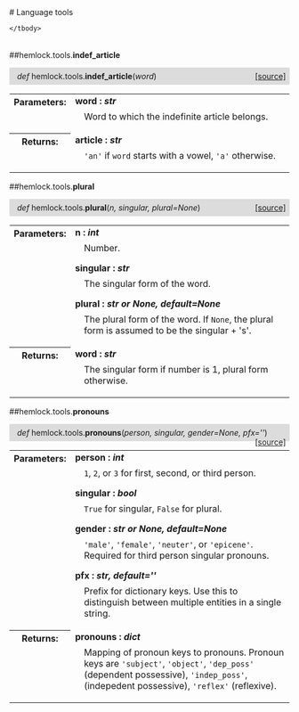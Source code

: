 <script src="https://cdn.mathjax.org/mathjax/latest/MathJax.js?config=TeX-AMS-MML_HTMLorMML" type="text/javascript"></script>

<link rel="stylesheet" href="https://assets.readthedocs.org/static/css/readthedocs-doc-embed.css" type="text/css" />

<style>
    a.src-href {
        float: right;
    }
    p.attr {
        margin-top: 0.5em;
        margin-left: 1em;
    }
    p.func-header {
        background-color: gainsboro;
        border-radius: 0.1em;
        padding: 0.5em;
        padding-left: 1em;
    }
    table.field-table {
        border-radius: 0.1em
    }
</style># Language tools

<table class="docutils field-list field-table" frame="void" rules="none">
    <col class="field-name" />
    <col class="field-body" />
    <tbody valign="top">
        
    </tbody>
</table>



##hemlock.tools.**indef_article**

<p class="func-header">
    <i>def</i> hemlock.tools.<b>indef_article</b>(<i>word</i>) <a class="src-href" target="_blank" href="https://github.com/dsbowen/hemlock/blob/master/hemlock/tools/lang.py#L3">[source]</a>
</p>



<table class="docutils field-list field-table" frame="void" rules="none">
    <col class="field-name" />
    <col class="field-body" />
    <tbody valign="top">
        <tr class="field">
    <th class="field-name"><b>Parameters:</b></td>
    <td class="field-body" width="100%"><b>word : <i>str</i></b>
<p class="attr">
    Word to which the indefinite article belongs.
</p></td>
</tr>
<tr class="field">
    <th class="field-name"><b>Returns:</b></td>
    <td class="field-body" width="100%"><b>article : <i>str</i></b>
<p class="attr">
    <code>'an'</code> if <code>word</code> starts with a vowel, <code>'a'</code> otherwise.
</p></td>
</tr>
    </tbody>
</table>



##hemlock.tools.**plural**

<p class="func-header">
    <i>def</i> hemlock.tools.<b>plural</b>(<i>n, singular, plural=None</i>) <a class="src-href" target="_blank" href="https://github.com/dsbowen/hemlock/blob/master/hemlock/tools/lang.py#L17">[source]</a>
</p>



<table class="docutils field-list field-table" frame="void" rules="none">
    <col class="field-name" />
    <col class="field-body" />
    <tbody valign="top">
        <tr class="field">
    <th class="field-name"><b>Parameters:</b></td>
    <td class="field-body" width="100%"><b>n : <i>int</i></b>
<p class="attr">
    Number.
</p>
<b>singular : <i>str</i></b>
<p class="attr">
    The singular form of the word.
</p>
<b>plural : <i>str or None, default=None</i></b>
<p class="attr">
    The plural form of the word. If <code>None</code>, the plural form is assumed to be the singular + 's'.
</p></td>
</tr>
<tr class="field">
    <th class="field-name"><b>Returns:</b></td>
    <td class="field-body" width="100%"><b>word : <i>str</i></b>
<p class="attr">
    The singular form if number is 1, plural form otherwise.
</p></td>
</tr>
    </tbody>
</table>



##hemlock.tools.**pronouns**

<p class="func-header">
    <i>def</i> hemlock.tools.<b>pronouns</b>(<i>person, singular, gender=None, pfx=''</i>) <a class="src-href" target="_blank" href="https://github.com/dsbowen/hemlock/blob/master/hemlock/tools/lang.py#L38">[source]</a>
</p>



<table class="docutils field-list field-table" frame="void" rules="none">
    <col class="field-name" />
    <col class="field-body" />
    <tbody valign="top">
        <tr class="field">
    <th class="field-name"><b>Parameters:</b></td>
    <td class="field-body" width="100%"><b>person : <i>int</i></b>
<p class="attr">
    <code>1</code>, <code>2</code>, or <code>3</code> for first, second, or third person.
</p>
<b>singular : <i>bool</i></b>
<p class="attr">
    <code>True</code> for singular, <code>False</code> for plural.
</p>
<b>gender : <i>str or None, default=None</i></b>
<p class="attr">
    <code>'male'</code>, <code>'female'</code>, <code>'neuter'</code>, or <code>'epicene'</code>. Required for third person singular pronouns.
</p>
<b>pfx : <i>str, default=''</i></b>
<p class="attr">
    Prefix for dictionary keys. Use this to distinguish between multiple entities in a single string.
</p></td>
</tr>
<tr class="field">
    <th class="field-name"><b>Returns:</b></td>
    <td class="field-body" width="100%"><b>pronouns : <i>dict</i></b>
<p class="attr">
    Mapping of pronoun keys to pronouns. Pronoun keys are <code>'subject'</code>, <code>'object'</code>, <code>'dep_poss'</code> (dependent possessive), <code>'indep_poss'</code>, (indepedent possessive), <code>'reflex'</code> (reflexive).
</p></td>
</tr>
    </tbody>
</table>


